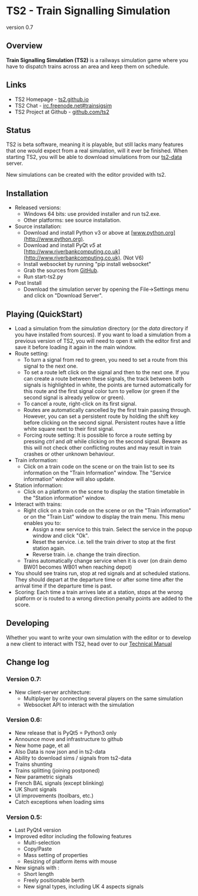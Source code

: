 # TS2 - Train Signalling Simulation

version 0.7

## Overview
**Train Signalling Simulation (TS2)** is a railways simulation game where you have to dispatch trains across an area and keep them on schedule. 

## Links
* TS2 Homepage - [ts2.github.io](http://ts2.github.io/)
* TS2 Chat - [irc.freenode.net#trainsigsim](irc://irc.freenode.net#trainsigsim)
* TS2 Project at Github - [github.com/ts2](http://github.com/ts2/)

## Status
TS2 is beta software, meaning it is playable, but still lacks many features that one would expect from a real simulation, will it ever be finished.
When starting TS2, you will be able to download simulations from our [ts2-data](https://github.com/ts2/ts2-data) server.

New simulations can be created with the editor provided with ts2.

## Installation
* Released versions:
    - Windows 64 bits: use provided installer and run ts2.exe.
    - Other platforms: see source installation.
* Source installation:
    - Download and install Python v3 or above at [www.python.org](http://www.python.org).
    - Download and install PyQt *v5* at [http://www.riverbankcomputing.co.uk](http://www.riverbankcomputing.co.uk). (Not V6)
    - Install websocket by running "pip install websocket"
    - Grab the sources from [GitHub](https://github.com/ts2/ts2/releases/tag/v0.7.0).
    - Run start-ts2.py
* Post Install
    - Download the simulation server by opening the File->Settings menu and click on  "Download Server".

## Playing (QuickStart)
* Load a simulation from the _simulation_ directory (or the _data_ directory if you have installed from sources).
    If you want to load a simulation from a previous version of TS2, you will need to open it with the editor
    first and save it before loading it again in the main window.
* Route setting:
    - To turn a signal from red to green, you need to set a route from this signal to the next one.
    - To set a route left click on the signal and then to the next one. If you can create a route
        between these signals, the track between both signals is highlighted in white, the points are
        turned automatically for this route and the first signal color turn to yellow (or green if
        the second signal is already yellow or green).
    - To cancel a route, right-click on its first signal.
    - Routes are automatically cancelled by the first train passing through. However, you can set a
        persistent route by holding the shift key before clicking on the second signal. Persistent
        routes have a little white square next to their first signal.
    - Forcing route setting: It is possible to force a route setting by pressing _ctrl_ and _alt_ while
        clicking on the second signal. Beware as this will not check other conflicting routes and may result
        in train crashes or other unknown behaviour.
* Train information:
    - Click on a train code on the scene or on the train list to see its information on the
        "Train Information" window. The "Service information" window will also update.
* Station information:
    - Click on a platform on the scene to display the station timetable in the "Station information"
        window.
* Interact with trains:
    - Right click on a train code on the scene or on the "Train information" or on the "Train List"
    window to display the train menu. This menu enables you to:
        + Assign a new service to this train. Select the service in the popup window and click "Ok".
        + Reset the service. i.e. tell the train driver to stop at the first station again.
        + Reverse train. i.e. change the train direction.
    - Trains automatically change service when it is over (on drain demo BW01 becomes WB01 when reaching
    depot)
* You should see trains run, stop at red signals and at scheduled stations. They should depart at the
    departure time or after some time after the arrival time if the departure time is past.
* Scoring:
    Each time a train arrives late at a station, stops at the wrong platform or is routed to a wrong direction
    penalty points are added to the score.

## Developing

Whether you want to write your own simulation with the editor or to develop a new client to interact with TS2, 
head over to our 
[Technical Manual](https://github.com/ts2/ts2-sim-server/blob/master/docs/ts2-technical-manual.pdf)

## Change log

### Version 0.7:
- New client-server architecture:
    - Multiplayer by connecting several players on the same simulation
    - Websocket API to interact with the simulation

### Version 0.6:
- New release that is PyQt5 = Python3 only
- Announce move and infrastructure to github
- New home page, et all
- Also Data is now json and in ts2-data
- Ability to download sims / signals from ts2-data
- Trains shunting
- Trains splitting (joining postponed)
- New parametric signals
- French BAL signals (except blinking)
- UK Shunt signals
- UI improvements (toolbars, etc.)
- Catch exceptions when loading sims

### Version 0.5:
- Last PyQt4 version
- Improved editor including the following features 
    - Multi-selection
    - Copy/Paste
    - Mass setting of properties
    - Resizing of platform items with mouse
- New signals with :
    - Short length 
    - Freely positionable berth
    - New signal types, including UK 4 aspects signals
